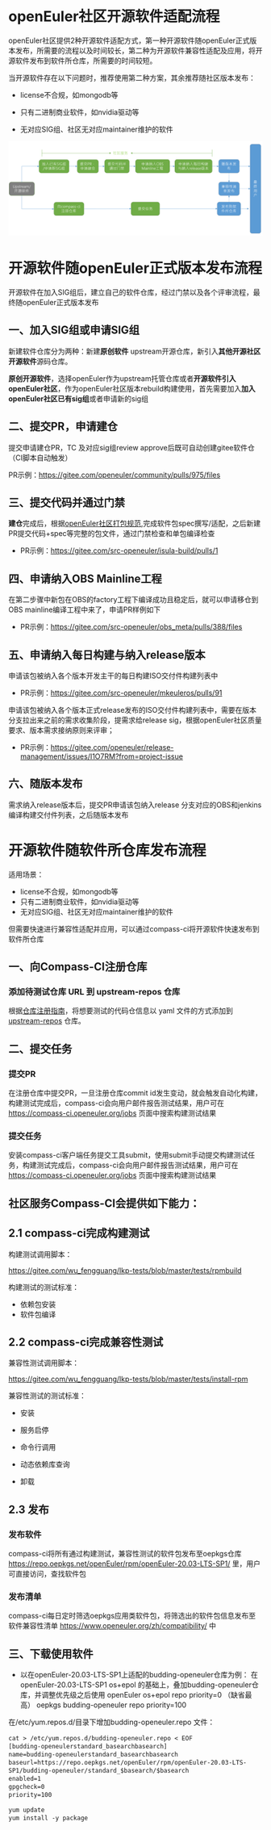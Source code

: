 # openEuler社区开源软件适配流程

​	openEuler社区提供2种开源软件适配方式，第一种开源软件随openEuler正式版本发布，所需要的流程以及时间较长，第二种为开源软件兼容性适配及应用，将开源软件发布到软件所仓库，所需要的时间较短。

​	当开源软件存在以下问题时，推荐使用第二种方案，其余推荐随社区版本发布：

- license不合规，如mongodb等

- 只有二进制商业软件，如nvidia驱动等
- 无对应SIG组、社区无对应maintainer维护的软件

![image-20211230032330124](./image-20211230032330124.png)

# 开源软件随openEuler正式版本发布流程

开源软件在加入SIG组后，建立自己的软件仓库，经过门禁以及各个评审流程，最终随openEuler正式版本发布

## 一、加入SIG组或申请SIG组

新建软件仓库分为两种：新建**原创软件** upstream开源仓库，新引入**其他开源社区开源软件**源码仓库。

**原创开源软件**，选择openEuler作为upstream托管仓库或者**开源软件引入openEuler社区**，作为openEuler社区版本rebuild构建使用，首先需要加入**加入openEuler社区已有sig组**或者申请新的sig组

## 二、提交PR，申请建仓

提交申请建仓PR，TC 及对应sig组review approve后既可自动创建gitee软件仓（CI脚本自动触发）

PR示例：https://gitee.com/openeuler/community/pulls/975/files

## 三、提交代码并通过门禁

**建仓**完成后，根据[openEuler社区打包规范](https://gitee.com/openeuler/community/blob/master/zh/contributors/packaging.md),完成软件包spec撰写/适配，之后新建PR提交代码+spec等完整的包文件，通过门禁检查和单包编译检查
- PR示例：https://gitee.com/src-openeuler/isula-build/pulls/1 

## 四、申请纳入OBS Mainline工程 

在第二步骤中新包在OBS的factory工程下编译成功且稳定后，就可以申请移仓到OBS mainline编译工程中来了，申请PR样例如下


- PR示例：https://gitee.com/src-openeuler/obs_meta/pulls/388/files


## 五、申请纳入每日构建与纳入release版本

申请该包被纳入各个版本开发主干的每日构建ISO交付件构建列表中

- PR示例：https://gitee.com/src-openeuler/mkeuleros/pulls/91

申请该包被纳入各个版本正式release发布的ISO交付件构建列表中，需要在版本分支拉出来之前的需求收集阶段，提需求给release sig，根据openEuler社区质量要求、版本需求接纳原则来评审；

- PR示例：https://gitee.com/openeuler/release-management/issues/I1O7RM?from=project-issue

## 六、随版本发布

需求纳入release版本后，提交PR申请该包纳入release 分支对应的OBS和jenkins编译构建交付件列表，之后随版本发布

# 开源软件随软件所仓库发布流程

适用场景：

- license不合规，如mongodb等
- 只有二进制商业软件，如nvidia驱动等
- 无对应SIG组、社区无对应maintainer维护的软件

但需要快速进行兼容性适配并应用，可以通过compass-ci将开源软件快速发布到软件所仓库

## 一、向Compass-CI注册仓库

### 添加待测试仓库 URL 到 upstream-repos 仓库
根据[仓库注册指南](https://gitee.com/wu_fengguang/compass-ci/edit/master/doc/features/test-service/test-oss-project.zh.md)，将想要测试的代码仓信息以 yaml 文件的方式添加到 [upstream-repos](https://gitee.com/wu_fengguang/upstream-repos) 仓库。

## 二、提交任务 

### 提交PR
在注册仓库中提交PR，一旦注册仓库commit id发生变动，就会触发自动化构建，构建测试完成后，compass-ci会向用户邮件报告测试结果，用户可在 https://compass-ci.openeuler.org/jobs 页面中搜索构建测试结果
### 提交任务
安装compass-ci客户端任务提交工具submit，使用submit手动提交构建测试任务，构建测试完成后，compass-ci会向用户邮件报告测试结果，用户可在 https://compass-ci.openeuler.org/jobs 页面中搜索构建测试结果

## 社区服务Compass-CI会提供如下能力：
## 2.1 compass-ci完成构建测试

构建测试调用脚本：

https://gitee.com/wu_fengguang/lkp-tests/blob/master/tests/rpmbuild

构建测试的测试标准：

- 依赖包安装
- 软件包编译

## 2.2 compass-ci完成兼容性测试

兼容性测试调用脚本：

https://gitee.com/wu_fengguang/lkp-tests/blob/master/tests/install-rpm

兼容性测试的测试标准：

- 安装

- 服务启停

- 命令行调用

- 动态依赖库查询

- 卸载
## 2.3 发布
### 发布软件
compass-ci将所有通过构建测试，兼容性测试的软件包发布至oepkgs仓库 https://repo.oepkgs.net/openEuler/rpm/openEuler-20.03-LTS-SP1/ 里，用户可直接访问，查找软件包

### 发布清单
compass-ci每日定时筛选oepkgs应用类软件包，将筛选出的软件包信息发布至软件兼容性清单 https://www.openeuler.org/zh/compatibility/ 中

## 三、下载使用软件
- 以在openEuler-20.03-LTS-SP1上适配的budding-openeuler仓库为例：
在 openEuler-20.03-LTS-SP1 os+epol 的基础上，叠加budding-openeuler仓库，并调整优先级之后使用
openEuler os+epol  repo        priority=0   （缺省最高）
oepkgs budding-openeuler repo    priority=100

在/etc/yum.repos.d/目录下增加budding-openeuler.repo 文件：
```
cat > /etc/yum.repos.d/budding-openeuler.repo < EOF
[budding-openeulerstandard_basearchbasearch]
name=budding-openeulerstandard_basearchbasearch
baseurl=https://repo.oepkgs.net/openEuler/rpm/openEuler-20.03-LTS-SP1/budding-openeuler/standard_$basearch/$basearch
enabled=1
gpgcheck=0
priority=100
```
```
yum update
yum install -y package
```


